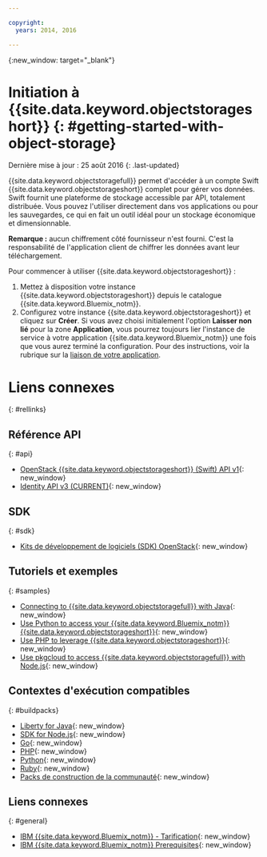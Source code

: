 ```yaml
---

copyright:
  years: 2014, 2016

---
```


{:new_window: target="_blank"}

# Initiation à {{site.data.keyword.objectstorageshort}}  {: #getting-started-with-object-storage}

Dernière mise à jour : 25 août 2016
{: .last-updated}

{{site.data.keyword.objectstoragefull}} permet d'accéder à un compte Swift {{site.data.keyword.objectstorageshort}} complet pour gérer vos données. Swift fournit une plateforme de stockage accessible par API, totalement distribuée. Vous pouvez l'utiliser directement dans vos applications ou pour les sauvegardes, ce qui en fait un outil idéal pour un stockage économique et dimensionnable.

**Remarque :** aucun chiffrement côté fournisseur n'est fourni. C'est la responsabilité de l'application client de chiffrer les données avant leur téléchargement.


Pour commencer à utiliser {{site.data.keyword.objectstorageshort}} :

1.	Mettez à disposition votre instance {{site.data.keyword.objectstorageshort}}
depuis le catalogue {{site.data.keyword.Bluemix_notm}}.
2.	Configurez votre instance {{site.data.keyword.objectstorageshort}} et cliquez sur **Créer**. Si vous avez choisi initialement l'option **Laisser non lié** pour la zone **Application**, vous
pourrez toujours lier l'instance de service à votre application {{site.data.keyword.Bluemix_notm}} une fois que vous aurez terminé la
configuration. Pour des instructions, voir
la
rubrique
sur
la
[liaison
de votre application](../ObjectStorage/objectstorge_usingobjectstorage.html#using-object-storage-from-bluemix-app).



# Liens connexes
{: #rellinks}

## Référence API
{: #api}
* [OpenStack {{site.data.keyword.objectstorageshort}} (Swift) API v1](http://developer.openstack.org/api-ref-objectstorage-v1.html){: new_window}
* [Identity API v3 (CURRENT)](http://developer.openstack.org/api-ref-identity-v3.html){: new_window}

## SDK
{: #sdk}
* [Kits de développement de logiciels (SDK) OpenStack](https://wiki.openstack.org/wiki/SDKs){: new_window}

## Tutoriels et exemples
{: #samples}
* [Connecting to {{site.data.keyword.objectstoragefull}} with Java](https://developer.ibm.com/recipes/tutorials/connecting-to-ibm-object-storage-for-bluemix-with-java/){: new_window}
* [Use Python to access your {{site.data.keyword.Bluemix_notm}} {{site.data.keyword.objectstorageshort}}](https://developer.ibm.com/recipes/tutorials/use-python-to-access-your-bluemix-object-storage/){: new_window}
* [Use PHP to leverage {{site.data.keyword.objectstorageshort}}](https://developer.ibm.com/recipes/tutorials/use-php-to-leverage-object-storage-for-bluemix/){: new_window}
* [Use pkgcloud to access {{site.data.keyword.objectstoragefull}} with Node.js](https://developer.ibm.com/recipes/tutorials/use-pkgcloud-to-access-ibm-object-storage-for-bluemix-with-node-js/){: new_window}

## Contextes d'exécution compatibles
{: #buildpacks}
* [Liberty for Java](https://www.ng.bluemix.net/docs/runtimes/liberty/index.html){: new_window}
* [SDK for Node.js](https://www.ng.bluemix.net/docs/runtimes/nodejs/index.html){: new_window}
* [Go](https://www.ng.bluemix.net/docs/runtimes/go/index.html){: new_window}
* [PHP](https://www.ng.bluemix.net/docs/runtimes/php/index.html){: new_window}
* [Python](https://www.ng.bluemix.net/docs/runtimes/python/index.html){: new_window}
* [Ruby](https://www.ng.bluemix.net/docs/runtimes/ruby/index.html){: new_window}
* [Packs de construction de la communauté](https://www.ng.bluemix.net/docs/starters/byob.html){: new_window}


## Liens connexes
{: #general}
* [IBM {{site.data.keyword.Bluemix_notm}} - Tarification](https://www.ng.bluemix.net/#/pricing){: new_window}
* [IBM {{site.data.keyword.Bluemix_notm}} Prerequisites](https://developer.ibm.com/bluemix/support/#prereqs){: new_window}
